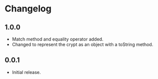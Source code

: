 # Changelog

## 1.0.0

- Match method and equality operator added.
- Changed to represent the crypt as an object with a toString method.

## 0.0.1

- Initial release.
